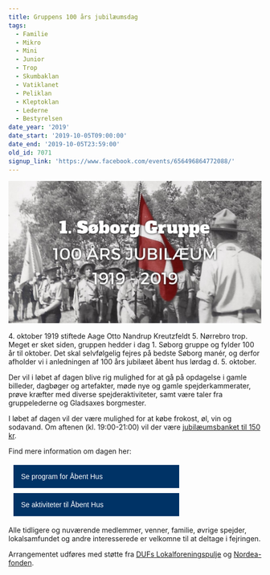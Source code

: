 ```yaml
---
title: Gruppens 100 års jubilæumsdag
tags:
  - Familie
  - Mikro
  - Mini
  - Junior
  - Trop
  - Skumbaklan
  - Vatiklanet
  - Peliklan
  - Kleptoklan
  - Lederne
  - Bestyrelsen
date_year: '2019'
date_start: '2019-10-05T09:00:00'
date_end: '2019-10-05T23:59:00'
old_id: 7071
signup_link: 'https://www.facebook.com/events/656496864772088/'
---
```

![1. Søborgs 100 års Jubilæum. 1919 til 2019.](/img/100-fb-header.jpg)

4\. oktober 1919 stiftede Aage Otto Nandrup Kreutzfeldt 5. Nørrebro trop.
Meget er sket siden, gruppen hedder i dag 1. Søborg gruppe og fylder 100 år til oktober.
Det skal selvfølgelig fejres på bedste Søborg manér, og derfor afholder vi i anledningen af 100 års jubilæet åbent hus lørdag d. 5. oktober.

Der vil i løbet af dagen blive rig mulighed for at gå på opdagelse i gamle billeder, dagbøger og artefakter, møde nye og gamle spejderkammerater, prøve kræfter med diverse spejderaktiviteter, samt være taler fra gruppelederne og Gladsaxes borgmester.

I løbet af dagen vil der være mulighed for at købe frokost, øl, vin og sodavand. Om aftenen (kl. 19:00-21:00) vil der være [jubilæumsbanket til 150 kr](https://medlem.dds.dk/event/id/21701/register).

Find mere information om dagen her:

<style type="text/css">
.jub-intro-links {
    display: flex;
    flex-direction: column;
    max-width: 350px;
    width: 100%;
}
.jub-intro-links a {
    background: #003366;
    padding: 15px;
    color: white;
    font-family: 'Krub', sans-serif;
    font-weight: 200;
    margin: 5px 10px;
    text-decoration: none;
    transition: background-color 0.2s;
}
.jub-intro-links a:hover {
    background: #0a4a8a;
}
</style>
<div class="jub-intro-links">
    <a href="/100/program">Se program for Åbent Hus</a>
    <a href="/100/aktiviteter">Se aktiviteter til Åbent Hus</a>
</div>

Alle tidligere og nuværende medlemmer, venner, familie, øvrige spejder, lokalsamfundet og andre interesserede er velkomne til at deltage i fejringen.

Arrangementet udføres med støtte fra [DUFs Lokalforeningspulje](https://duf.dk/tilskud-og-puljer/dufs-lokalforeningspulje/) og [Nordea-fonden](https://nordeafonden.dk/).
